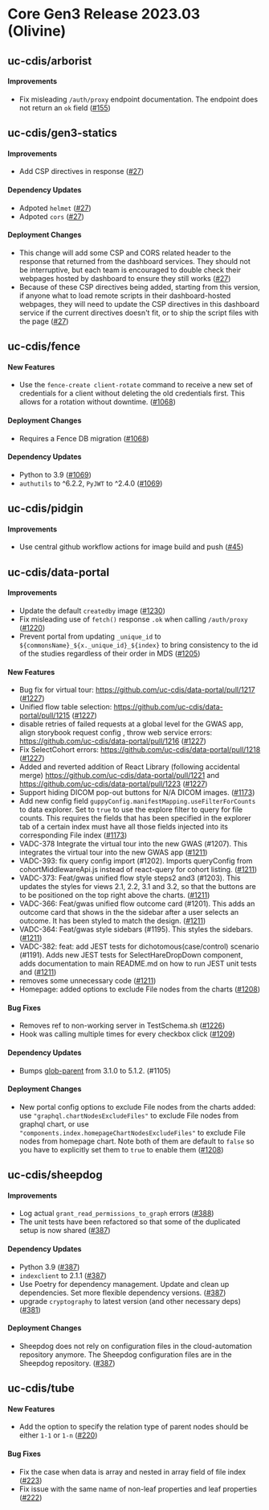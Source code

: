 # Core Gen3 Release 2023.03 (Olivine)

## uc-cdis/arborist

#### Improvements
  - Fix misleading `/auth/proxy` endpoint documentation. The endpoint does not 
    return an `ok` field ([#155](https://github.com/uc-cdis/arborist/pull/155))

## uc-cdis/gen3-statics

#### Improvements
  - Add CSP directives in response ([#27](https://github.com/uc-cdis/gen3-statics/pull/27)) 

#### Dependency Updates
  - Adpoted `helmet` ([#27](https://github.com/uc-cdis/gen3-statics/pull/27))
  - Adpoted `cors` ([#27](https://github.com/uc-cdis/gen3-statics/pull/27))

#### Deployment Changes
  - This change will add some CSP and CORS related header to the response that 
    returned from the dashboard services. They should not be interruptive, but 
    each team is encouraged to double check their webpages hosted by dashboard 
    to ensure they still works ([#27](https://github.com/uc-cdis/gen3-statics/pull/27)) 
  - Because of these CSP directives being added, starting from this version, if 
    anyone what to load remote scripts in their dashboard-hosted webpages, they 
    will need to update the CSP directives in this dashboard service if the 
    current directives doesn't fit, or to ship the script files with the page 
    ([#27](https://github.com/uc-cdis/gen3-statics/pull/27))

## uc-cdis/fence

#### New Features
  - Use the `fence-create client-rotate` command to receive a new set of 
    credentials for a client without deleting the old credentials first. This 
    allows for a rotation without downtime. ([#1068](https://github.com/uc-cdis/fence/pull/1068)) 

#### Deployment Changes
  - Requires a Fence DB migration ([#1068](https://github.com/uc-cdis/fence/pull/1068)) 

#### Dependency Updates
  - Python to 3.9 ([#1069](https://github.com/uc-cdis/fence/pull/1069))
  - `authutils` to ^6.2.2, `PyJWT` to ^2.4.0 ([#1069](https://github.com/uc-cdis/fence/pull/1069)) 

## uc-cdis/pidgin

#### Improvements
  - Use central github workflow actions for image build and push ([#45](https://github.com/uc-cdis/pidgin/pull/45)) 

## uc-cdis/data-portal

#### Improvements
  - Update the default `createdby` image ([#1230](https://github.com/uc-cdis/data-portal/pull/1230)) 
  - Fix misleading use of `fetch()` response `.ok` when calling `/auth/proxy` 
    ([#1220](https://github.com/uc-cdis/data-portal/pull/1220))
  - Prevent portal from updating `_unique_id` to 
    `${commonsName}_${x._unique_id}_${index}` to bring consistency to the id of 
    the studies regardless of their order in MDS ([#1205](https://github.com/uc-cdis/data-portal/pull/1205)) 

#### New Features
  - Bug fix for virtual tour: https://github.com/uc-cdis/data-portal/pull/1217 
    ([#1227](https://github.com/uc-cdis/data-portal/pull/1227))
  - Unified flow table selection: 
    https://github.com/uc-cdis/data-portal/pull/1215 ([#1227](https://github.com/uc-cdis/data-portal/pull/1227)) 
  - disable retries of failed requests at a global level for the GWAS app, 
    align storybook request config , throw web service errors: 
    https://github.com/uc-cdis/data-portal/pull/1216 ([#1227](https://github.com/uc-cdis/data-portal/pull/1227)) 
  - Fix SelectCohort errors: https://github.com/uc-cdis/data-portal/pull/1218 
    ([#1227](https://github.com/uc-cdis/data-portal/pull/1227))
  - Added and reverted addition of React Library (following accidental merge) 
    https://github.com/uc-cdis/data-portal/pull/1221 and 
    https://github.com/uc-cdis/data-portal/pull/1223 ([#1227](https://github.com/uc-cdis/data-portal/pull/1227)) 
  - Support hiding DICOM pop-out buttons for N/A DICOM images. ([#1173](https://github.com/uc-cdis/data-portal/pull/1173)) 
  - Add new config field `guppyConfig.manifestMapping.useFilterForCounts` to 
    data explorer. Set to `true` to use the explore filter to query for file 
    counts. This requires the fields that has been specified in the explorer 
    tab of a certain index must have all those fields injected into its 
    corresponding File index ([#1173](https://github.com/uc-cdis/data-portal/pull/1173)) 
  - VADC-378 Integrate the virtual tour into the new GWAS (#1207). This 
    integrates the virtual tour into the new GWAS app ([#1211](https://github.com/uc-cdis/data-portal/pull/1211)) 
  - VADC-393: fix query config import (#1202). Imports queryConfig from 
    cohortMiddlewareApi.js instead of react-query for cohort listing. ([#1211](https://github.com/uc-cdis/data-portal/pull/1211)) 
  - VADC-373: Feat/gwas unified flow style steps2 and3 (#1203). This updates 
    the styles for views 2.1, 2.2, 3.1 and 3.2, so that the buttons are to be 
    positioned on the top right above the charts. ([#1211](https://github.com/uc-cdis/data-portal/pull/1211)) 
  - VADC-366: Feat/gwas unified flow outcome card (#1201). This adds an outcome 
    card that shows in the the sidebar after a user selects an outcome. It has 
    been styled to match the design. ([#1211](https://github.com/uc-cdis/data-portal/pull/1211)) 
  - VADC-364: Feat/gwas style sidebars (#1195). This styles the sidebars. 
    ([#1211](https://github.com/uc-cdis/data-portal/pull/1211))
  - VADC-382: feat: add JEST tests for dichotomous(case/control) scenario 
    (#1191). Adds new JEST tests for SelectHareDropDown component, adds 
    documentation to main README.md on how to run JEST unit tests and ([#1211](https://github.com/uc-cdis/data-portal/pull/1211)) 
  - removes some unnecessary code ([#1211](https://github.com/uc-cdis/data-portal/pull/1211)) 
  - Homepage: added options to exclude File nodes from the charts ([#1208](https://github.com/uc-cdis/data-portal/pull/1208)) 

#### Bug Fixes
  - Removes ref to non-working server in TestSchema.sh ([#1226](https://github.com/uc-cdis/data-portal/pull/1226)) 
  - Hook was calling multiple times for every checkbox click ([#1209](https://github.com/uc-cdis/data-portal/pull/1209)) 

#### Dependency Updates
  - Bumps [glob-parent](https://github.com/gulpjs/glob-parent) from 3.1.0 to 
    5.1.2. (#1105)

#### Deployment Changes
  - New portal config options to exclude File nodes from the charts added: use 
    `"graphql.chartNodesExcludeFiles"` to exclude File nodes from graphql 
    chart, or use `"components.index.homepageChartNodesExcludeFiles"` to 
    exclude File nodes from homepage chart. Note both of them are default to 
    `false` so you have to explicitly set them to `true` to enable them ([#1208](https://github.com/uc-cdis/data-portal/pull/1208)) 

## uc-cdis/sheepdog

#### Improvements
  - Log actual `grant_read_permissions_to_graph` errors ([#388](https://github.com/uc-cdis/sheepdog/pull/388)) 
  - The unit tests have been refactored so that some of the duplicated setup is 
    now shared ([#387](https://github.com/uc-cdis/sheepdog/pull/387))

#### Dependency Updates
  - Python 3.9 ([#387](https://github.com/uc-cdis/sheepdog/pull/387))
  - `indexclient` to 2.1.1 ([#387](https://github.com/uc-cdis/sheepdog/pull/387)) 
  - Use Poetry for dependency management. Update and clean up dependencies. Set 
    more flexible dependency versions. ([#387](https://github.com/uc-cdis/sheepdog/pull/387)) 
  - upgrade `cryptography` to latest version (and other necessary deps) ([#381](https://github.com/uc-cdis/sheepdog/pull/381)) 

#### Deployment Changes
  - Sheepdog does not rely on configuration files in the cloud-automation 
    repository anymore. The Sheepdog configuration files are in the Sheepdog 
    repository. ([#387](https://github.com/uc-cdis/sheepdog/pull/387))

## uc-cdis/tube

#### New Features
  - Add the option to specify the relation type of parent nodes should be 
    either `1-1` or `1-n` ([#220](https://github.com/uc-cdis/tube/pull/220))

#### Bug Fixes
  - Fix the case when data is array and nested in array field of file index 
    ([#223](https://github.com/uc-cdis/tube/pull/223))
  - Fix issue with the same name of non-leaf properties and leaf properties 
    ([#222](https://github.com/uc-cdis/tube/pull/222))

